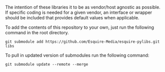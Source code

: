 The intention of these libraries it to be as vendor/host agnostic as possible. If specific coding is needed for a given vendor, an interface or wrapper should be included that provides default values when applicable.

To add the contents of this repository to your own, just run the following command in the root directory.

```git submodule add https://github.com/Esquire-Media/esquire-pylibs.git libs```

To pull in updated version of submodules run the following command:

```git submodule update --remote --merge```
